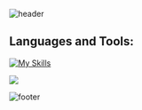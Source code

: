 ![header](https://capsule-render.vercel.app/api?type=waving&color=30:e96443,100:904e95&height=260&section=header&text=Hello%20World%20!&fontSize=70&fontColor=fff&animation=fadeIn&fontAlignY=38&desc=I'm%20Yuki%20Sakakima%20👋&descAlignY=51&descAlign=62)

## Languages and Tools:
[![My Skills](https://skillicons.dev/icons?i=linux,html,css,bootstrap,js,jquery,nextjs,nodejs,ruby,rails,python,flask,go,sqlite,postgresql,docker,heroku,githubactions,ableton)](https://skillicons.dev)

![](https://img.shields.io/badge/Qiita&nbsp;posts-72-green.svg)

![footer](https://capsule-render.vercel.app/api?type=waving&color=30:e96443,100:904e95&height=100&section=footer)
